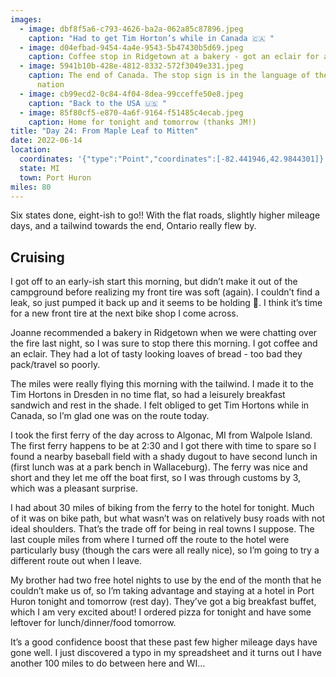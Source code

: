 ```yaml
---
images:
  - image: dbf8f5a6-c793-4626-ba2a-062a85c87896.jpeg
    caption: "Had to get Tim Horton’s while in Canada 🇨🇦 "
  - image: d04efbad-9454-4a4e-9543-5b47430b5d69.jpeg
    caption: Coffee stop in Ridgetown at a bakery - got an eclair for a snack
  - image: 5941b10b-428e-4812-8332-572f3049e331.jpeg
    caption: The end of Canada. The stop sign is in the language of the local first
      nation
  - image: cb99ecd2-0c84-4f04-8dea-99cceffe50e8.jpeg
    caption: "Back to the USA 🇺🇸 "
  - image: 85f80cf5-e870-4a6f-9164-f51485c4ecab.jpeg
    caption: Home for tonight and tomorrow (thanks JM!)
title: "Day 24: From Maple Leaf to Mitten"
date: 2022-06-14
location:
  coordinates: '{"type":"Point","coordinates":[-82.441946,42.9844301]}'
  state: MI
  town: Port Huron
miles: 80
---
```

Six states done, eight-ish to go!! With the flat roads, slightly higher mileage days, and a tailwind towards the end, Ontario really flew by. 

## Cruising

I got off to an early-ish start this morning, but didn’t make it out of the campground before realizing my front tire was soft (again). I couldn’t find a leak, so just pumped it back up and it seems to be holding 🤷. I think it’s time for a new front tire at the next bike shop I come across. 

Joanne recommended a bakery in Ridgetown when we were chatting over the fire last night, so I was sure to stop there this morning. I got coffee and an eclair. They had a lot of tasty looking loaves of bread - too bad they pack/travel so poorly. 

The miles were really flying this morning with the tailwind. I made it to the Tim Hortons in Dresden in no time flat, so had a leisurely breakfast sandwich and rest in the shade. I felt obliged to get Tim Hortons while in Canada, so I’m glad one was on the route today. 

I took the first ferry of the day across to Algonac, MI from Walpole Island. The first ferry happens to be at 2:30 and I got there with time to spare so I found a nearby baseball field with a shady dugout to have second lunch in (first lunch was at a park bench in Wallaceburg). The ferry was nice and short and they let me off the boat first, so I was through customs by 3, which was a pleasant surprise.

I had about 30 miles of biking from the ferry to the hotel for tonight. Much of it was on bike path, but what wasn’t was on relatively busy roads with not ideal shoulders. That’s the trade off for being in real towns I suppose. The last couple miles from where I turned off the route  to the hotel were particularly busy (though the cars were all really nice), so I’m going to try a different route out when I leave.

My brother had two free hotel nights to use by the end of the month that he couldn’t make us of, so I’m taking advantage and staying at a hotel in Port Huron tonight and tomorrow (rest day). They’ve got a big breakfast buffet, which I am very excited about! I ordered pizza for tonight and have some leftover for lunch/dinner/food tomorrow. 

It’s a good confidence boost that these past few higher mileage days have gone well. I just discovered a typo in my spreadsheet and it turns out I have another 100 miles to do between here and WI…